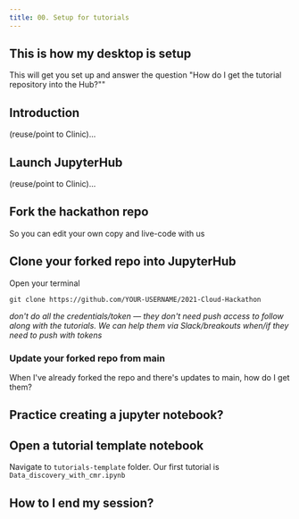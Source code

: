 ```yaml
---
title: 00. Setup for tutorials
---
```


## This is how my desktop is setup

This will get you set up and answer the question "How do I get the tutorial repository into the Hub?""

## Introduction

(reuse/point to Clinic)...

## Launch JupyterHub

(reuse/point to Clinic)...

## Fork the hackathon repo

So you can edit your own copy and live-code with us

## Clone your forked repo into JupyterHub

Open your terminal

```{.bash}
git clone https://github.com/YOUR-USERNAME/2021-Cloud-Hackathon
```

*don't do all the credentials/token — they don't need push access to follow along with the tutorials. We can help them via Slack/breakouts when/if they need to push with tokens*

### Update your forked repo from main

When I've already forked the repo and there's updates to main, how do I get them?

## Practice creating a jupyter notebook?

## Open a tutorial template notebook

Navigate to `tutorials-template` folder. Our first tutorial is `Data_discovery_with_cmr.ipynb`


## How to I end my session?
